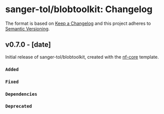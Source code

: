 # sanger-tol/blobtoolkit: Changelog

The format is based on [Keep a Changelog](https://keepachangelog.com/en/1.0.0/)
and this project adheres to [Semantic Versioning](https://semver.org/spec/v2.0.0.html).

## v0.7.0 - [date]

Initial release of sanger-tol/blobtoolkit, created with the [nf-core](https://nf-co.re/) template.

### `Added`

### `Fixed`

### `Dependencies`

### `Deprecated`
